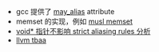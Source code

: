 * gcc 提供了 [may_alias](https://gcc.gnu.org/onlinedocs/gcc-4.1.2/gcc/Type-Attributes.html) attribute
* memset 的实现，例如 [musl memset](https://github.com/kraj/musl/blob/kraj/master/src/string/memset.c)
* [void* 指针不影响 strict aliasing rules 分析](https://stackoverflow.com/questions/15745030/type-punning-with-void-without-breaking-the-strict-aliasing-rule-in-c99)
* [llvm tbaa](https://llvm.org/doxygen/TypeBasedAliasAnalysis_8cpp_source.html)

